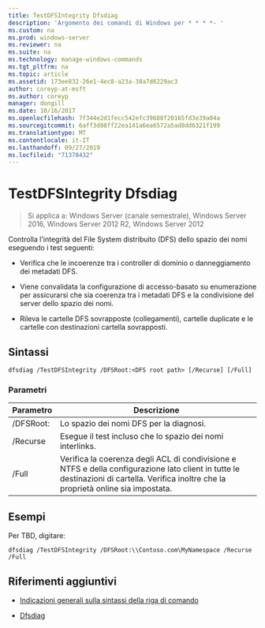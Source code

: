 ```yaml
---
title: TestDFSIntegrity Dfsdiag
description: 'Argomento dei comandi di Windows per * * * *- '
ms.custom: na
ms.prod: windows-server
ms.reviewer: na
ms.suite: na
ms.technology: manage-windows-commands
ms.tgt_pltfrm: na
ms.topic: article
ms.assetid: 173ee832-26e1-4ec8-a23a-38a7d6229ac3
author: coreyp-at-msft
ms.author: coreyp
manager: dongill
ms.date: 10/16/2017
ms.openlocfilehash: 7f344e2d1fecc542efc39688f20165fd3e39a04a
ms.sourcegitcommit: 6aff3d88ff22ea141a6ea6572a5ad8dd6321f199
ms.translationtype: MT
ms.contentlocale: it-IT
ms.lasthandoff: 09/27/2019
ms.locfileid: "71378432"
---
```

# <a name="dfsdiag-testdfsintegrity"></a>TestDFSIntegrity Dfsdiag

>Si applica a: Windows Server (canale semestrale), Windows Server 2016, Windows Server 2012 R2, Windows Server 2012

Controlla l'integrità del File System distribuito \(DFS\) dello spazio dei nomi eseguendo i test seguenti:  
  
-   Verifica che le incoerenze tra i controller di dominio o danneggiamento dei metadati DFS.  
  
-   Viene convalidata la configurazione di accesso\-basato su enumerazione per assicurarsi che sia coerenza tra i metadati DFS e la condivisione del server dello spazio dei nomi.  
  
-   Rileva le cartelle DFS sovrapposte \(collegamenti\), cartelle duplicate e le cartelle con destinazioni cartella sovrapposti.  
  
  
  
## <a name="syntax"></a>Sintassi  
  
```  
dfsdiag /TestDFSIntegrity /DFSRoot:<DFS root path> [/Recurse] [/Full]  
```  
  
### <a name="parameters"></a>Parametri  
  
|Parametro|Descrizione|  
|-------|--------|  
|\/DFSRoot: <DFS root path>|Lo spazio dei nomi DFS per la diagnosi.|  
|\/Recurse|Esegue il test incluso che lo spazio dei nomi interlinks.|  
|\/Full|Verifica la coerenza degli ACL di condivisione e NTFS e della configurazione lato client in tutte le destinazioni di cartella. Verifica inoltre che la proprietà online sia impostata.|  
  
## <a name="BKMK_Examples"></a>Esempi  
Per TBD, digitare:  
  
```  
dfsdiag /TestDFSIntegrity /DFSRoot:\\Contoso.com\MyNamespace /Recurse /Full  
```  
  
## <a name="additional-references"></a>Riferimenti aggiuntivi  
  
-   [Indicazioni generali sulla sintassi della riga di comando](command-line-syntax-key.md)  
  
-   [Dfsdiag](dfsdiag.md)  
  

